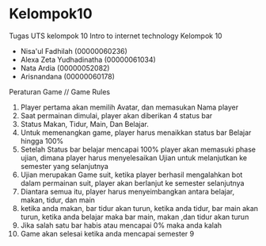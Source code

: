 # Kelompok10
Tugas UTS kelompok 10 Intro to internet technology
Kelompok 10
- Nisa'ul Fadhilah (00000060236)
- Alexa Zeta Yudhadinatha (00000061034)
- Nata Ardia (00000052082)
- Arisnandana (00000060178)


Peraturan Game // Game Rules
1. Player pertama akan memilih Avatar, dan memasukan Nama player
2. Saat permainan dimulai, player akan diberikan 4 status bar
3. Status Makan, Tidur, Main, Dan Belajar.
4. Untuk memenangkan game, player harus menaikkan status bar Belajar hingga 100%
5. Setelah Status bar belajar mencapai 100% player akan memasuki phase ujian, dimana player harus menyelesaikan
   Ujian untuk melanjutkan ke semester yang selanjutnya
6. Ujian merupakan Game suit, ketika player berhasil mengalahkan bot dalam permainan suit, player akan berlanjut
   ke semester selanjutnya
7. Diantara semua itu, player harus menyeimbangkan antara belajar, makan, tidur, dan main
8. ketika anda makan, bar tidur akan turun, ketika anda tidur, bar main akan turun, ketika anda belajar maka
   bar main, makan ,dan tidur akan turun
9. Jika salah satu bar habis atau mencapai 0% maka anda kalah
10. Game akan selesai ketika anda mencapai semester 9
